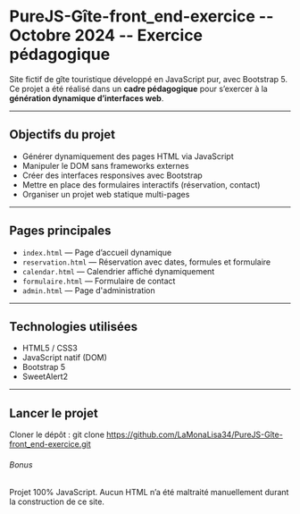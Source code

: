 # PureJS-Gîte-front_end-exercice -- Octobre 2024 -- Exercice pédagogique

Site fictif de gîte touristique développé en JavaScript pur, avec Bootstrap 5.
Ce projet a été réalisé dans un **cadre pédagogique** pour s’exercer à la **génération dynamique d’interfaces web**.

---

## Objectifs du projet

- Générer dynamiquement des pages HTML via JavaScript
- Manipuler le DOM sans frameworks externes
- Créer des interfaces responsives avec Bootstrap
- Mettre en place des formulaires interactifs (réservation, contact)
- Organiser un projet web statique multi-pages

---

## Pages principales

- `index.html` — Page d’accueil dynamique
- `reservation.html` — Réservation avec dates, formules et formulaire
- `calendar.html` — Calendrier affiché dynamiquement
- `formulaire.html` — Formulaire de contact
- `admin.html` — Page d'administration

---

## Technologies utilisées

- HTML5 / CSS3
- JavaScript natif (DOM)
- Bootstrap 5
- SweetAlert2

---

## Lancer le projet

Cloner le dépôt :
git clone https://github.com/LaMonaLisa34/PureJS-Gîte-front_end-exercice.git

###### Bonus
Projet 100% JavaScript. Aucun HTML n’a été maltraité manuellement durant la construction de ce site.


